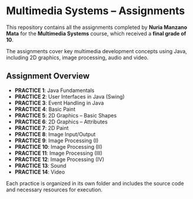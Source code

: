 # Multimedia Systems – Assignments

This repository contains all the assignments completed by **Nuria Manzano Mata** for the **Multimedia Systems** course, which received a **final grade of 10**.

The assignments cover key multimedia development concepts using Java, including 2D graphics, image processing, audio and video.

## Assignment Overview

- **PRACTICE 1**: Java Fundamentals  
- **PRACTICE 2**: User Interfaces in Java (Swing)  
- **PRACTICE 3**: Event Handling in Java  
- **PRACTICE 4**: Basic Paint  
- **PRACTICE 5**: 2D Graphics – Basic Shapes  
- **PRACTICE 6**: 2D Graphics – Attributes  
- **PRACTICE 7**: 2D Paint  
- **PRACTICE 8**: Image Input/Output  
- **PRACTICE 9**: Image Processing (I)  
- **PRACTICE 10**: Image Processing (II)  
- **PRACTICE 11**: Image Processing (III)  
- **PRACTICE 12**: Image Processing (IV)  
- **PRACTICE 13**: Sound  
- **PRACTICE 14**: Video  

Each practice is organized in its own folder and includes the source code and necessary resources for execution.


